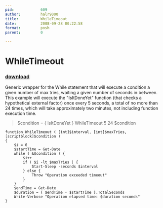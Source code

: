 ```yaml
---
pid:            609
author:         halr9000
title:          WhileTimeout
date:           2008-09-28 00:22:58
format:         posh
parent:         0

---
```


# WhileTimeout

### [download](Scripts\609.ps1)

Generic wrapper for the While statement that will execute a condition a given number of max tries, waiting a given number of seconds in between.
This example will execute the "IsItDoneYet" function (that checks a hypothetical external factor) once every 5 seconds, a total of no more than 24 times, which will take approximately two minutes, not including function execution time.

> $condition = { IsItDoneYet }
> WhileTimeout 5 24 $condition


```posh
function WhileTimeout ( [int]$interval, [int]$maxTries, [scriptblock]$condition )
{
	$i = 0
	$startTime = Get-Date
	while ( &$condition ) {
		$i++
		if ( $i -lt $maxTries ) {
			Start-Sleep -seconds $interval
		} else {
			Throw "Operation exceeded timeout"
		}
	}
	$endTime = Get-Date
	$duration = ( $endTime - $startTime ).TotalSeconds
	Write-Verbose "Operation elapsed time: $duration seconds"
}


```
